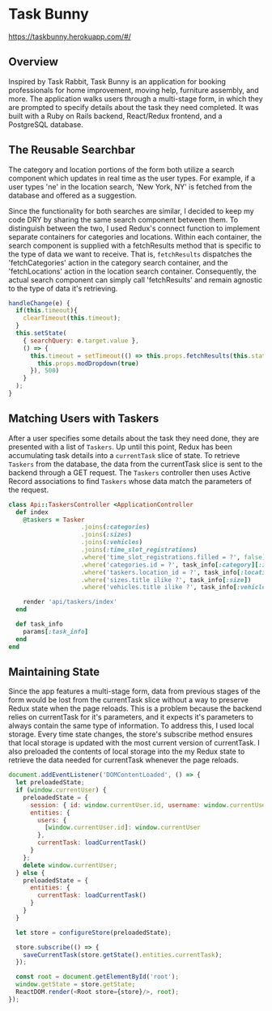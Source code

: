 # Task Bunny
https://taskbunny.herokuapp.com/#/

## Overview

Inspired by Task Rabbit, Task Bunny is an application for booking professionals for home improvement, moving help, furniture assembly, and more. The application walks users through a multi-stage form, in which they are prompted to specify details about the task they need completed. It was built with a Ruby on Rails backend, React/Redux frontend, and a PostgreSQL database.

## The Reusable Searchbar

The category and location portions of the form both utilize a search component which updates in real time as the user types. For example, if a user types 'ne' in the location search, 'New York, NY' is fetched from the database and offered as a suggestion.

Since the functionality for both searches are similar, I decided to keep my code DRY by sharing the same search component between them. To distinguish between the two, I used Redux's connect function to implement separate containers for categories and locations. Within each container, the search component is supplied with a fetchResults method that is specific to the type of data we want to receive. That is, `fetchResults` dispatches the 'fetchCategories' action in the category search container, and the 'fetchLocations' action in the location search container. Consequently, the actual search component can simply call 'fetchResults' and remain agnostic to the type of data it's retrieving.

``` javascript
handleChange(e) {
  if(this.timeout){
    clearTimeout(this.timeout);
  }
  this.setState(
    { searchQuery: e.target.value },
    () => {
      this.timeout = setTimeout(() => this.props.fetchResults(this.state.searchQuery).then(() => {
        this.props.modDropdown(true)
      }), 500)
    }
  );
}
```

## Matching Users with Taskers

After a user specifies some details about the task they need done, they are presented with a list of `Taskers`. Up until this point, Redux has been accumulating task details into a `currentTask` slice of state. To retrieve `Taskers` from the database, the data from the currentTask slice is sent to the backend through a GET request. The `Taskers` controller then uses Active Record associations to find `Taskers` whose data match the parameters of the request.

``` ruby
class Api::TaskersController <ApplicationController
  def index
    @taskers = Tasker
                    .joins(:categories)
                    .joins(:sizes)
                    .joins(:vehicles)
                    .joins(:time_slot_registrations)
                    .where('time_slot_registrations.filled = ?', false)
                    .where('categories.id = ?', task_info[:category][:id])
                    .where('taskers.location_id = ?', task_info[:location][:id])
                    .where('sizes.title ilike ?', task_info[:size])
                    .where('vehicles.title ilike ?', task_info[:vehicle])

    render 'api/taskers/index'
  end

  def task_info
    params[:task_info]
  end
end
```

## Maintaining State

Since the app features a multi-stage form, data from previous stages of the form would be lost from the currentTask slice without a way to preserve Redux state when the page reloads. This is a problem because the backend relies on currentTask for it's parameters, and it expects it's parameters to always contain the same type of information. To address this, I used local storage. Every time state changes, the store's subscribe method ensures that local storage is updated with the most current version of currentTask. I also preloaded the contents of local storage into the my Redux state to retrieve the data needed for currentTask whenever the page reloads.

``` javascript
document.addEventListener('DOMContentLoaded', () => {
  let preloadedState;
  if (window.currentUser) {
    preloadedState = {
      session: { id: window.currentUser.id, username: window.currentUser.username, taskIds: [] },
      entities: {
        users: {
          [window.currentUser.id]: window.currentUser
        },
        currentTask: loadCurrentTask()
      }
    };
    delete window.currentUser;
  } else {
    preloadedState = {
      entities: {
        currentTask: loadCurrentTask()
      }
    }
  }

  let store = configureStore(preloadedState);

  store.subscribe(() => {
    saveCurrentTask(store.getState().entities.currentTask);
  });

  const root = document.getElementById('root');
  window.getState = store.getState;
  ReactDOM.render(<Root store={store}/>, root);
});
```

